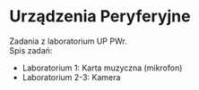 # Urządzenia Peryferyjne
Zadania z laboratorium UP PWr.  
Spis zadań:  
* Laboratorium 1: Karta muzyczna (mikrofon)
* Laboratorium 2-3: Kamera
